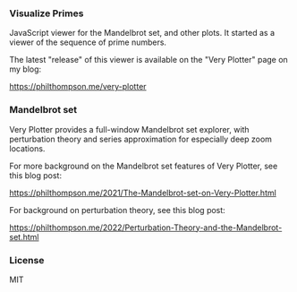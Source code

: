 ### Visualize Primes

JavaScript viewer for the Mandelbrot set, and other plots.  It started as a viewer of the sequence of prime numbers.

The latest "release" of this viewer is available on the "Very Plotter" page on my blog:

https://philthompson.me/very-plotter

### Mandelbrot set

Very Plotter provides a full-window Mandelbrot set explorer, with perturbation theory and series approximation for especially deep zoom locations.

For more background on the Mandelbrot set features of Very Plotter, see this blog post:

https://philthompson.me/2021/The-Mandelbrot-set-on-Very-Plotter.html

For background on perturbation theory, see this blog post:

https://philthompson.me/2022/Perturbation-Theory-and-the-Mandelbrot-set.html

### License

MIT

